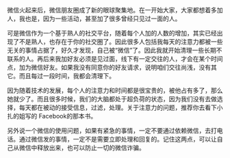 微信火起来后，微信朋友圈成了新的眼球聚集地。在一开始大家，大家都想着多加人，我也是，因为一些活动，甚至加了很多曾经只见过一面的人。

可是微信作为一个基于熟人的社交平台，随着每个人加的人数的增加，其实已经出现了不是熟人，也存在于你的社交圈了。因此很多人包括我每天的注意力都被一些无关的事情占据了，好久才发现，自己被“微信”了。因此我就开始清理一些长期不联系的人。再后来我加好友必须是见过面，线下有一定交往的人，才会在某个时间点，加为微信好友。如果我没有同意你的好友请求，说明咱们交往尚浅，没有其它。而且每过一段时间，我都会清理下。

因为随着技术的发展，每个人的注意力和时间都是很宝贵的，被他占有多了，那么她就少了。而且很多时候，我们的大脑都处于超负荷的状态，因为我们没有去做选择，每天都在被动的接受信息，过滤，处理。关于注意力的问题，推荐你去看下小扎的姐写的 Facebook的那本书。

另外说一个微信的使用问题，如果有紧急的事情，一定不要通过依赖微信，去打电话。通过微信发的事情，一定不是需要立即处理和回复的。记住这两点，可以让自己从微信中释放出来，也可以防止一切的微信诈骗。


